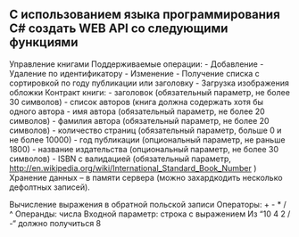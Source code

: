 С использованием языка программирования C# создать WEB API со следующими функциями
---
Управление книгами
	Поддерживаемые операции:
		- Добавление
		- Удаление по идентификатору
		- Изменение
		- Получение списка с сортировкой по году публикации или заголовку
		- Загрузка изображения обложки
	Контракт книги:
		- заголовок (обязательный параметр, не более 30 символов)
		- список авторов (книга должна содержать хотя бы одного автора
		- имя автора (обязательный параметр, не более 20 символов)
		- фамилия автора (обязательный параметр, не более 20 символов)
		- количество страниц (обязательный параметр, больше 0 и не более 10000)
		- год публикации (опциональный параметр, не раньше 1800)
		- название издательства (опциональный параметр, не более 30 символов)
		- ISBN с валидацией (обязательный параметр, http://en.wikipedia.org/wiki/International_Standard_Book_Number )
	Хранение данных – в памяти сервера (можно захардкодить несколько дефолтных записей).

Вычисление выражения в обратной польской записи
	Операторы: + - * / ^
	Операнды: числа
	Входной параметр: строка с выражением
	Из “10 4 2 / -“ должно получиться 8

